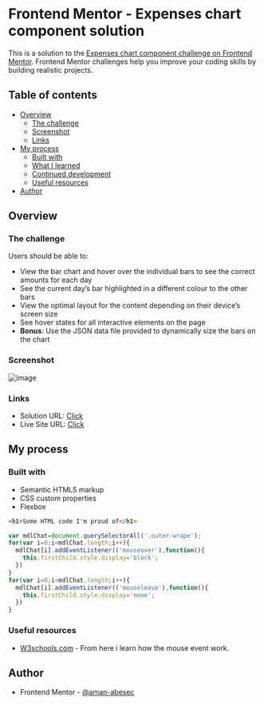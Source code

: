# Frontend Mentor - Expenses chart component solution

This is a solution to the [Expenses chart component challenge on Frontend Mentor](https://www.frontendmentor.io/challenges/expenses-chart-component-e7yJBUdjwt). Frontend Mentor challenges help you improve your coding skills by building realistic projects.

## Table of contents

- [Overview](#overview)
  - [The challenge](#the-challenge)
  - [Screenshot](#screenshot)
  - [Links](#links)
- [My process](#my-process)
  - [Built with](#built-with)
  - [What I learned](#what-i-learned)
  - [Continued development](#continued-development)
  - [Useful resources](#useful-resources)
- [Author](#author)

## Overview

### The challenge

Users should be able to:

- View the bar chart and hover over the individual bars to see the correct amounts for each day
- See the current day’s bar highlighted in a different colour to the other bars
- View the optimal layout for the content depending on their device’s screen size
- See hover states for all interactive elements on the page
- **Bonus**: Use the JSON data file provided to dynamically size the bars on the chart

### Screenshot
![image](https://user-images.githubusercontent.com/92168231/218768539-6f03ed74-93af-4404-9583-5962468cea77.png)


### Links

- Solution URL: [Click](https://github.com/aman-abesec/Expenses-chart-component-solution)
- Live Site URL: [Click](https://aman-abesec.github.io/Expenses-chart-component-solution/)

## My process

### Built with

- Semantic HTML5 markup
- CSS custom properties
- Flexbox

```html
<h1>Some HTML code I'm proud of</h1>
```

```js
var mdlChat=document.querySelectorAll('.outer-wrape');
for(var i=0;i<mdlChat.length;i++){
  mdlChat[i].addEventListener(('mouseover'),function(){
    this.firstChild.style.display='block';
  })
}
for(var i=0;i<mdlChat.length;i++){
  mdlChat[i].addEventListener(('mouseleave'),function(){
    this.firstChild.style.display='none';
  })
}
```

### Useful resources

- [W3schools.com](https://www.w3schools.com/jsref/event_onmouseover.asp) - From here i learn how the mouse event work.

## Author

- Frontend Mentor - [@aman-abesec](https://www.frontendmentor.io/profile/aman-abesec)

